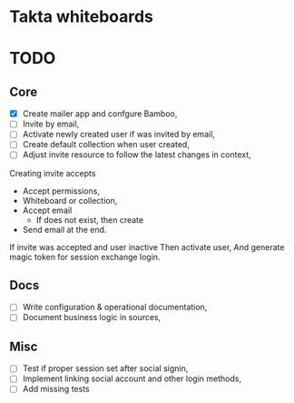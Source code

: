 # Takta whiteboards

# TODO

## Core
* [x] Create mailer app and confgure Bamboo,
* [ ] Invite by email,
* [ ] Activate newly created user if was invited by email,
* [ ] Create default collection when user created,
* [ ] Adjust invite resource to follow the latest changes in context,

Creating invite accepts
  * Accept permissions,
  * Whiteboard or collection,
  * Accept email
    * If does not exist, then create
  * Send email at the end.

If invite was accepted and user inactive
Then activate user,
And generate magic token for session exchange login.

## Docs
* [ ] Write configuration & operational documentation,
* [ ] Document business logic in sources,

## Misc
* [ ] Test if proper session set after social signin,
* [ ] Implement linking social account and other login methods,
* [ ] Add missing tests
